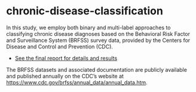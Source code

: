 # chronic-disease-classification
In this study, we employ both binary and multi-label approaches to classifying chronic disease diagnoses based on the Behavioral Risk Factor and Surveillance System (BRFSS) survey data, provided by the Centers for Disease and Control and Prevention (CDC).

  - [See the final report for details and results](Quantifying%20Biopsychosocial%20Risk%20and%20Resilience.pdf)


The BRFSS datasets and associated documentation are publicly available and published annually on the CDC’s website at https://www.cdc.gov/brfss/annual_data/annual_data.htm.
